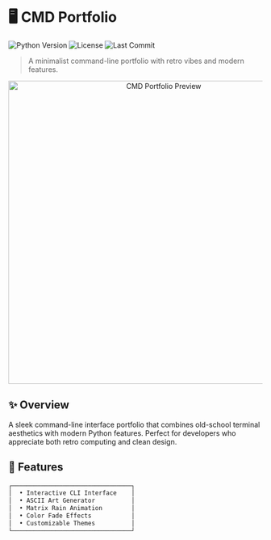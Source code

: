 # 🖥️ CMD Portfolio

![Python Version](https://img.shields.io/badge/python-3.6%2B-blue)
![License](https://img.shields.io/badge/license-MIT-green)
![Last Commit](https://img.shields.io/badge/last%20commit-2025-brightgreen)

> A minimalist command-line portfolio with retro vibes and modern features.

<div align="center">
  <img src="preview.gif" alt="CMD Portfolio Preview" width="600"/>
</div>

## ✨ Overview

A sleek command-line interface portfolio that combines old-school terminal aesthetics with modern Python features. Perfect for developers who appreciate both retro computing and clean design.

## 🚀 Features

```bash
┌─────────────────────────────────┐
│  • Interactive CLI Interface    │
│  • ASCII Art Generator          │
│  • Matrix Rain Animation        │
│  • Color Fade Effects           │
│  • Customizable Themes          │
└─────────────────────────────────┘
